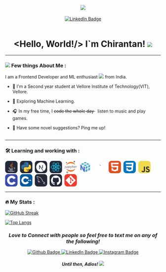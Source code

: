 <div id="header" align="center">
  <a href="https://www.linkedin.com/in/chirantan-jain-703166219/" target="_blank">
    <img src="https://media.giphy.com/media/8kERJ466SJRKpaUf5S/giphy.gif" width="100"/>
  </a>
  <br></br>
  <div id="badges">
    <a href="https://www.linkedin.com/in/chirantan-jain-703166219/" target="_blank">
      <img src="https://img.shields.io/badge/LinkedIn-blue?style=for-the-badge&logo=linkedin&logoColor=white" alt="LinkedIn Badge"/>
    </a>
  </div>
  <img src="https://komarev.com/ghpvc/?username=your-github-username&style=flat-square&color=blue" alt=""/>
  <h1>
    &ltHello, World!/&gt I`m Chirantan!
    <img src="https://media.giphy.com/media/6qFTJz4fDRkdy/giphy.gif" height="70px"/>
  </h1>
</div>

---

### <img src="https://media.giphy.com/media/l4FGtP1BqMzxz8Gbu/giphy.gif" height="40px"/> Few things About Me :
I am a Frontend Developer and ML enthusiast <img src="https://media.giphy.com/media/WUlplcMpOCEmTGBtBW/giphy.gif" width="30"> from India.

- 📘 I'm a Second year student at Vellore Institute of Technology(VIT), Vellore.

- 🌱 Exploring Machine Learning.

- 🎧 In my free time, I <s> code the whole day </s> &nbsp; listen to music and play games.

- 📖 Have some novel suggestions? Ping me up!
<br></br>

---

### :hammer_and_wrench: Learning and working with :
<div>
  <a href="https://www.java.com/en/" title="Java"><img src="./icon/java.svg" title="Java" alt="Java" width="40" height="40"/></a>&nbsp;
  <a href="https://www.python.org/" title="Python"><img src="./icon/python.svg" title="Python" alt="Python" width="40" height="40"/></a>&nbsp;
  <a href="https://nextjs.org/" title="Nextjs"><img src="./icon/next.svg" title="Nextjs" alt="Nextjs" width="40" height="40"/></a>&nbsp;
  <a href="https://reactjs.org/" title="Reactjs"><img src="./icon/react.svg" title="React" alt="React" width="40" height="40"/></a>&nbsp;
  <a href="https://jupyter.org/" title="Jupyter"><img src="./icon/jupyter.svg" title="Jupyter" alt="Jupyter" width="40" height="40"/></a>&nbsp;
  <a href="https://numpy.org/" title="Numpy"><img src="./icon/numpy.svg" title="Numpy" alt="Numpy" width="40" height="40"/></a>&nbsp;
  <a href="https://pandas.pydata.org/" title="Pandas"><img src="./icon/pandas.svg" title="Pandas" alt="Pandas" width="40" height="40"/></a>&nbsp;
  <a href="https://developer.mozilla.org/en-US/docs/Learn/CSS" title="Html"><img src="./icon/html.svg" title="HTML5" alt="HTML" width="40" height="40"/></a>&nbsp;
  <a href="https://developer.mozilla.org/en-US/docs/Learn/CSS" title="Css"><img src="./icon/css.svg"  title="CSS3" alt="CSS" width="40" height="40"/></a>&nbsp;
  <a href="https://www.javascript.com/" title="Js"><img src="./icon/js.svg" title="JavaScript" alt="JavaScript" width="40" height="40"/></a>&nbsp;
  <a href="https://www.tutorialspoint.com/cprogramming/index.htm" title="C"><img src="./icon/c.svg" title="C" alt="C" width="40" height="40"/></a>&nbsp;
  <a href="https://cplusplus.com/doc/tutorial/" title="Cpp"><img src="./icon/cpp.svg" title="Cpp" alt="Cpp" width="40" height="40"/></a>&nbsp;
  <a href="https://www.mysql.com/" title="Mysql"><img src="./icon/mysql.svg" title="MySQL"  alt="MySQL" width="40" height="40"/></a>&nbsp;
  <a href="https://github.com/" title="Github"><img src="./icon/github.svg" title="Github" alt="Github" width="40" height="40"/></a>&nbsp;
  <a href="https://git-scm.com/" title="Git"><img src="./icon/git.svg" title="Git" **alt="Git" width="40" height="40"/></a>
</div>

---

### :fire: My Stats :

[![GitHub Streak](http://github-readme-streak-stats.herokuapp.com?user=chirantan2003&theme=dark&background=000000)](https://git.io/streak-stats)

[![Top Langs](https://github-readme-stats.vercel.app/api/top-langs/?username=chirantan2003&layout=compact&theme=vision-friendly-dark)](https://github.com/anuraghazra/github-readme-stats)

<h3 align="center"><i>Love to Connect with people so feel free to text me on any of the following! </i></h3>
<div id="badges" align="center" t>
  <a href="https://www.github.com/chirantan2003" target="_blank">
    <img src="https://img.shields.io/badge/Github-black?style=for-the-badge&logo=Github&logoColor=white" alt="Github Badge"/>
  </a>
  <a href="https://www.linkedin.com/in/chirantan-jain-703166219/" target="_blank">
    <img src="https://img.shields.io/badge/LinkedIn-blue?style=for-the-badge&logo=linkedin&logoColor=white" alt="LinkedIn Badge"/>
  </a>
  <a href="https://www.instagram.com/chirantan_jain" target="_blank">
    <img src="https://img.shields.io/badge/Instagram-purple?style=for-the-badge&logo=Instagram&logoColor=white" alt="Instagram Badge"/>
  </a>
</div>

<h4 align="center"><i> Until then, Adios! </i><img src="https://media.giphy.com/media/13faydI3HDMLcc/giphy.gif"  height="40px"/><h4> 
